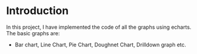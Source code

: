 # Introduction


In this project, I have implemented the code of all the graphs using echarts. The basic graphs are:
* Bar chart, Line Chart, Pie Chart, Doughnet Chart, Drilldown graph etc.
